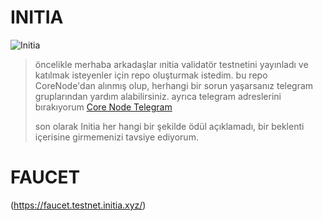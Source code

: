 #                       INITIA
![Initia](https://github.com/Cigilipap/Initia-repo/assets/108762371/24cdc568-019c-48df-b72e-d8f126963780)
> öncelikle merhaba arkadaşlar ınitia validatör testnetini yayınladı ve katılmak isteyenler için repo oluşturmak istedim. bu repo CoreNode'dan alınmış olup, herhangi bir sorun yaşarsanız telegram gruplarından yardım alabilirsiniz. ayrıca telegram adreslerini bırakıyorum
[Core Node Telegram](https://t.me/corenodechat)
> 
> son olarak Initia her hangi bir şekilde ödül açıklamadı, bir beklenti içerisine girmemenizi tavsiye ediyorum.
# FAUCET
(https://faucet.testnet.initia.xyz/)
